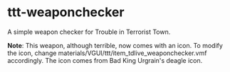 ttt-weaponchecker
=================

A simple weapon checker for Trouble in Terrorist Town.

**Note**: This weapon, although terrible, now comes with an icon. To modify the icon, change materials/VGUI/ttt/item_tdlive_weaponchecker.vmf accordingly. The icon comes from Bad King Urgrain's deagle icon.
